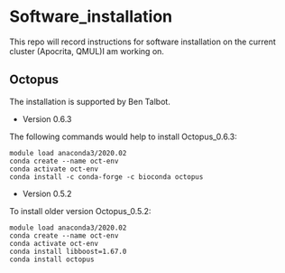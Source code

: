 # Software_installation
This repo will record instructions for software installation on the current cluster (Apocrita, QMUL)I am working on.
## Octopus
The installation is supported by Ben Talbot.

+ Version 0.6.3

The following commands would help to install Octopus_0.6.3:

```
module load anaconda3/2020.02
conda create --name oct-env
conda activate oct-env
conda install -c conda-forge -c bioconda octopus
```

+ Version 0.5.2

To install older version Octopus_0.5.2:

```
module load anaconda3/2020.02
conda create --name oct-env
conda activate oct-env
conda install libboost=1.67.0
conda install octopus
```
